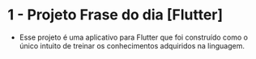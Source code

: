 # 1 - Projeto Frase do dia [Flutter]

 - Esse projeto é uma aplicativo para Flutter que foi construído como o único intuito de treinar os conhecimentos adquiridos na linguagem. 

